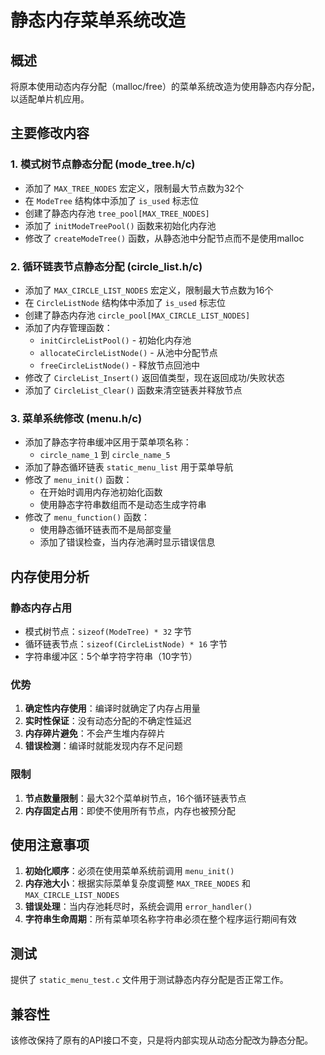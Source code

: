 # 静态内存菜单系统改造

## 概述
将原本使用动态内存分配（malloc/free）的菜单系统改造为使用静态内存分配，以适配单片机应用。

## 主要修改内容

### 1. 模式树节点静态分配 (mode_tree.h/c)
- 添加了 `MAX_TREE_NODES` 宏定义，限制最大节点数为32个
- 在 `ModeTree` 结构体中添加了 `is_used` 标志位
- 创建了静态内存池 `tree_pool[MAX_TREE_NODES]`
- 添加了 `initModeTreePool()` 函数来初始化内存池
- 修改了 `createModeTree()` 函数，从静态池中分配节点而不是使用malloc

### 2. 循环链表节点静态分配 (circle_list.h/c)
- 添加了 `MAX_CIRCLE_LIST_NODES` 宏定义，限制最大节点数为16个
- 在 `CircleListNode` 结构体中添加了 `is_used` 标志位
- 创建了静态内存池 `circle_pool[MAX_CIRCLE_LIST_NODES]`
- 添加了内存管理函数：
  - `initCircleListPool()` - 初始化内存池
  - `allocateCircleListNode()` - 从池中分配节点
  - `freeCircleListNode()` - 释放节点回池中
- 修改了 `CircleList_Insert()` 返回值类型，现在返回成功/失败状态
- 添加了 `CircleList_Clear()` 函数来清空链表并释放节点

### 3. 菜单系统修改 (menu.h/c)
- 添加了静态字符串缓冲区用于菜单项名称：
  - `circle_name_1` 到 `circle_name_5`
- 添加了静态循环链表 `static_menu_list` 用于菜单导航
- 修改了 `menu_init()` 函数：
  - 在开始时调用内存池初始化函数
  - 使用静态字符串数组而不是动态生成字符串
- 修改了 `menu_function()` 函数：
  - 使用静态循环链表而不是局部变量
  - 添加了错误检查，当内存池满时显示错误信息

## 内存使用分析

### 静态内存占用
- 模式树节点：`sizeof(ModeTree) * 32` 字节
- 循环链表节点：`sizeof(CircleListNode) * 16` 字节
- 字符串缓冲区：5个单字符字符串（10字节）

### 优势
1. **确定性内存使用**：编译时就确定了内存占用量
2. **实时性保证**：没有动态分配的不确定性延迟
3. **内存碎片避免**：不会产生堆内存碎片
4. **错误检测**：编译时就能发现内存不足问题

### 限制
1. **节点数量限制**：最大32个菜单树节点，16个循环链表节点
2. **内存固定占用**：即使不使用所有节点，内存也被预分配

## 使用注意事项

1. **初始化顺序**：必须在使用菜单系统前调用 `menu_init()`
2. **内存池大小**：根据实际菜单复杂度调整 `MAX_TREE_NODES` 和 `MAX_CIRCLE_LIST_NODES`
3. **错误处理**：当内存池耗尽时，系统会调用 `error_handler()`
4. **字符串生命周期**：所有菜单项名称字符串必须在整个程序运行期间有效

## 测试
提供了 `static_menu_test.c` 文件用于测试静态内存分配是否正常工作。

## 兼容性
该修改保持了原有的API接口不变，只是将内部实现从动态分配改为静态分配。
